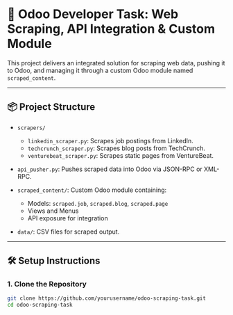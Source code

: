 # 🧪 Odoo Developer Task: Web Scraping, API Integration & Custom Module

This project delivers an integrated solution for scraping web data, pushing it to Odoo, and managing it through a custom Odoo module named `scraped_content`.

---

## 📦 Project Structure

- `scrapers/`
  - `linkedin_scraper.py`: Scrapes job postings from LinkedIn.
  - `techcrunch_scraper.py`: Scrapes blog posts from TechCrunch.
  - `venturebeat_scraper.py`: Scrapes static pages from VentureBeat.

- `api_pusher.py`: Pushes scraped data into Odoo via JSON-RPC or XML-RPC.

- `scraped_content/`: Custom Odoo module containing:
  - Models: `scraped.job`, `scraped.blog`, `scraped.page`
  - Views and Menus
  - API exposure for integration

- `data/`: CSV  files for scraped output.

---

## 🛠 Setup Instructions

### 1. Clone the Repository

```bash
git clone https://github.com/yourusername/odoo-scraping-task.git
cd odoo-scraping-task
